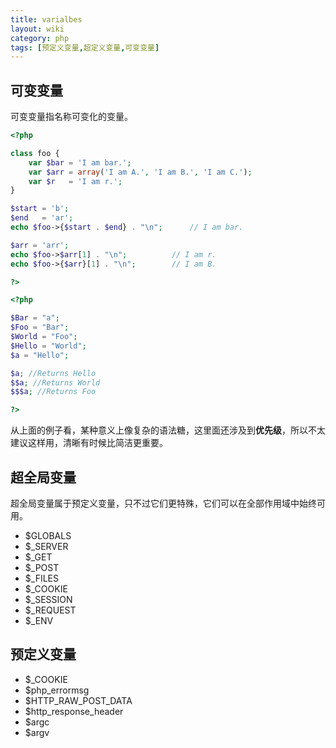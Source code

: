 ```yaml
---
title: varialbes
layout: wiki
category: php
tags: [预定义变量,超定义变量,可变变量]
---
```


## 可变变量

可变变量指名称可变化的变量。

~~~php
<?php

class foo {
    var $bar = 'I am bar.';
    var $arr = array('I am A.', 'I am B.', 'I am C.');
	var $r   = 'I am r.';
}

$start = 'b';
$end   = 'ar';
echo $foo->{$start . $end} . "\n";		// I am bar.

$arr = 'arr';
echo $foo->$arr[1] . "\n";			// I am r.
echo $foo->{$arr}[1] . "\n";		// I am B.

?>
~~~


~~~php
<?php

$Bar = "a";
$Foo = "Bar";
$World = "Foo";
$Hello = "World";
$a = "Hello";

$a; //Returns Hello
$$a; //Returns World
$$$a; //Returns Foo

?>
~~~

从上面的例子看，某种意义上像复杂的语法糖，这里面还涉及到**优先级**，所以不太建议这样用，清晰有时候比简洁更重要。


## 超全局变量

超全局变量属于预定义变量，只不过它们更特殊，它们可以在全部作用域中始终可用。

* $GLOBALS
* $_SERVER
* $_GET
* $_POST
* $_FILES
* $_COOKIE
* $_SESSION
* $_REQUEST
* $_ENV


## 预定义变量

* $_COOKIE
* $php_errormsg
* $HTTP_RAW_POST_DATA
* $http_response_header
* $argc
* $argv
